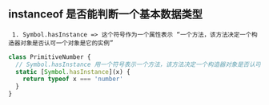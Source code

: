 ## instanceof 是否能判断一个基本数据类型

```
 1. Symbol.hasInstance => 这个符号作为一个属性表示 “一个方法，该方法决定一个构造器对象是否认可一个对象是它的实例”
```

```javascript
class PrimitiveNumber {
  // Symbol.hasInstance 用一个符号表示一个方法，该方法决定一个构造器对象是否认可一个对象是它的实例
  static [Symbol.hasInstance](x) {
    return typeof x === 'number'
  }
}
```

